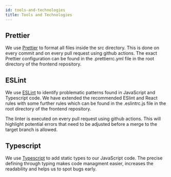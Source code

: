 ```yaml
---
id: tools-and-technologies
title: Tools and Technologies
---
```


## Prettier
We use [Prettier](https://prettier.io/) to format all files inside the src directory. This is done on every commit and on every pull request using github actions. The exact Prettier configuration can be found in the .prettierrc.yml file in the root directory of the frontend repository.

## ESLint
We use [ESLint](https://eslint.org/) to identify problematic patterns found in JavaScript and Typescript code. We have extended the recommended ESlint and React rules with some further rules which can be found in the .eslintrc.js file in the root directory of the frontend repository.

The linter is executed on every pull request using github actions. This will highlight potential errors that need to be adjusted before a merge to the target branch is allowed.

## Typescript
We use [Typescript](https://www.typescriptlang.org/) to add static types to our JavaScript code. The precise defining through typing makes code managment easier, increases the readability and helps us to spot bugs early.